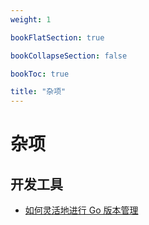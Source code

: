 ```yaml
---
weight: 1

bookFlatSection: true

bookCollapseSection: false

bookToc: true

title: "杂项"
---
```


# 杂项

## 开发工具

- [如何灵活地进行 Go 版本管理](https://juejin.cn/post/6844903949137346573)
